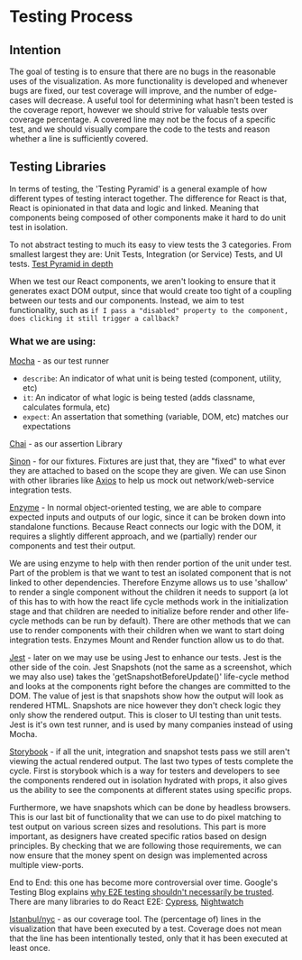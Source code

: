 # Testing Process

## Intention

The goal of testing is to ensure that there are no bugs in the reasonable uses
of the visualization. As more functionality is developed and whenever bugs are
fixed, our test coverage will improve, and the number of edge-cases will
decrease. A useful tool for determining what hasn't been tested is the coverage
report, however we should strive for valuable tests over coverage percentage. A
covered line may not be the focus of a specific test, and we should visually
compare the code to the tests and reason whether a line is sufficiently covered.

## Testing Libraries

In terms of testing, the 'Testing Pyramid' is a general example of how different
types of testing interact together. The difference for React is that, React is
opinionated in that data and logic and linked. Meaning that components being
composed of other components make it hard to do unit test in isolation.

To not abstract testing to much its easy to view tests the 3 categories.
From smallest largest they are: Unit Tests, Integration (or Service) Tests,
and UI tests.
[Test Pyramid in depth](https://martinfowler.com/articles/practical-test-pyramid.html)

When we test our React components, we aren't looking to ensure that it generates
exact DOM output, since that would create too tight of a coupling between our
tests and our components. Instead, we aim to test functionality, such as `if I
pass a "disabled" property to the component, does clicking it still trigger a
callback?`

### What we are using:

[Mocha](https://mochajs.org/) - as our test runner

* `describe`: An indicator of what unit is being tested (component, utility, etc)
* `it`: An indicator of what logic is being tested (adds classname, calculates
  formula, etc)
* `expect`: An assertation that something (variable, DOM, etc) matches our
  expectations

[Chai](https://www.chaijs.com/) - as our assertion Library

[Sinon](https://sinonjs.org/) - for our fixtures. Fixtures are just that, they
are "fixed" to what ever they are attached to based on the scope they are given.
 We can use Sinon with other libraries like [Axios](https://github.com/axios/axios)
 to help us mock out network/web-service integration tests.

[Enzyme](https://airbnb.io/enzyme/) - In normal object-oriented testing, we are
able to compare expected inputs and outputs of our logic, since it can be broken
down into standalone functions. Because React connects our logic with the DOM,
it requires a slightly different approach, and we (partially) render our components
and test their output.

We are using enzyme to help with then render portion of the unit under test.
Part of the problem is that we want to test an isolated component that is not
linked to other dependencies. Therefore Enzyme allows us to use 'shallow' to
render a single component without the children it needs to support (a lot of
this has to with how the react life cycle methods work in the initialization
stage and that children are needed to initialize before render and other
life-cycle methods can be run by default). There are other methods that we can
use to render components with their children when we want to start doing integration
tests. Enzymes Mount and Render function allow us to do that.

[Jest](https://jestjs.io/) - later on we may use be using Jest to enhance our
tests. Jest is the other side of the coin. Jest Snapshots (not the same as a
screenshot, which we may also use) takes the 'getSnapshotBeforeUpdate()' life-cycle
method and looks at the components right before the changes are committed to the
DOM. The value of jest is that snapshots show how the output will look as rendered
HTML. Snapshots are nice however they don't check logic they only show the
rendered output. This is closer to UI testing than unit tests. Jest is it's own
test runner, and is used by many companies instead of using Mocha.

[Storybook](https://storybook.js.org/) - if all the unit, integration and
snapshot tests pass we still aren't viewing the actual rendered output. The last
two types of tests complete the cycle. First is storybook which is a way for
testers and developers to see the components rendered out in isolation hydrated
with props, it also gives us the ability to see the components at different
states using specific props.

Furthermore, we have snapshots which can be done by headless browsers.
This is our last bit of functionality that we can use to do pixel matching to
test output on various screen sizes and resolutions. This part is more important,
as designers have created specific ratios based on design principles. By
checking that we are following those requirements, we can now ensure that the
money spent on design was implemented across multiple view-ports.

End to End: this one has become more controversial over time. Google's Testing
Blog explains [why E2E testing shouldn't necessarily be trusted](https://testing.googleblog.com/2015/04/just-say-no-to-more-end-to-end-tests.html).
There are many libraries to do React E2E: [Cypress](https://www.cypress.io/), [Nightwatch](http://nightwatchjs.org/)

[Istanbul/nyc](https://istanbul.js.org/) - as our coverage tool.
The (percentage of) lines in the visualization that have been
executed by a test. Coverage does not mean that the line has been intentionally
tested, only that it has been executed at least once.
